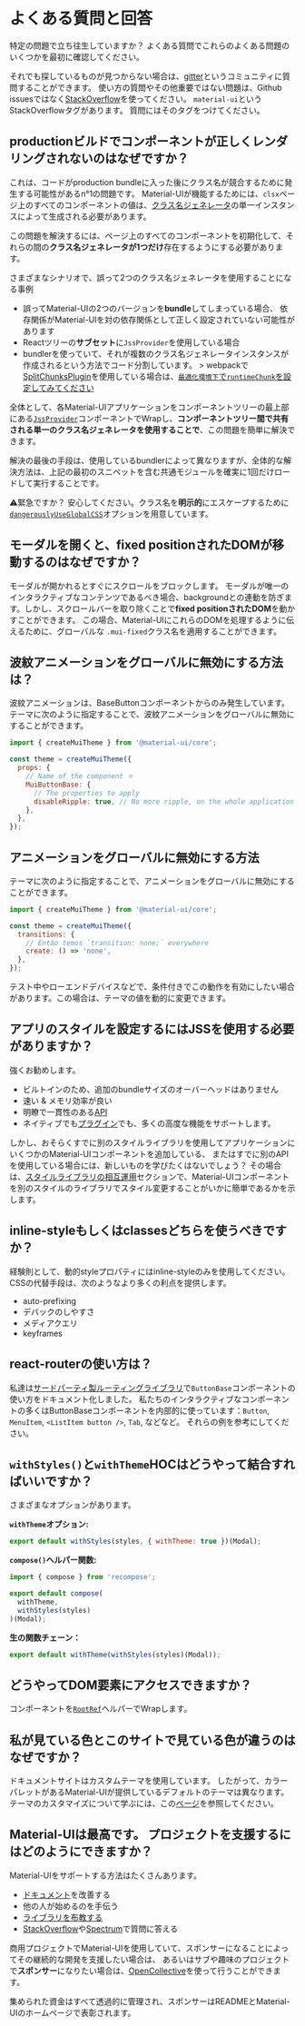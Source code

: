 # よくある質問と回答

<p class="description">特定の問題で立ち往生していますか？ よくある質問でこれらのよくある問題のいくつかを最初に確認してください。</p>

それでも探しているものが見つからない場合は、[gitter](https://gitter.im/mui-org/material-ui)というコミュニティに質問することができます。 使い方の質問やその他重要ではない問題は、Github issuesではなく[StackOverflow](https://stackoverflow.com/questions/tagged/material-ui)を使ってください。 `material-ui`というStackOverflowタグがあります。 質問にはそのタグをつけてください。

## productionビルドでコンポーネントが正しくレンダリングされないのはなぜですか？

これは、コードがproduction bundleに入った後にクラス名が競合するために発生する可能性があるn°1の問題です。 Material-UIが機能するためには、`clsx`ページ上のすべてのコンポーネントの値は、[クラス名ジェネレータ](/customization/css-in-js/#creategenerateclassname-options-class-name-generator)の単一インスタンスによって生成される必要があります。

この問題を解決するには、ページ上のすべてのコンポーネントを初期化して、それらの間の**クラス名ジェネレータが1つだけ**存在するようにする必要があります。

さまざまなシナリオで、誤って2つのクラス名ジェネレータを使用することになる事例

- 誤ってMaterial-UIの2つのバージョンを**bundle**してしまっている場合、 依存関係がMaterial-UIを対の依存関係として正しく設定されていない可能性があります
- Reactツリーの**サブセット**に`JssProvider`を使用している場合
- bundlerを使っていて、それが複数のクラス名ジェネレータインスタンスが作成されるという方法でコード分割しています。 > webpackで [SplitChunksPlugin](https://webpack.js.org/plugins/split-chunks-plugin/)を使用している場合は、[`最適化環境下`で`runtimeChunk`を設定してみてください](https://webpack.js.org/configuration/optimization/#optimization-runtimechunk)

全体として、各Material-UIアプリケーションをコンポーネントツリーの最上部にある[`JssProvider`](/customization/css-in-js/#jssprovider)コンポーネントでWrapし、**コンポーネントツリー間で共有される単一のクラス名ジェネレータを使用することで**、この問題を簡単に解決できます。

解決の最後の手段は、使用しているbundlerによって異なりますが、全体的な解決方法は、上記の最初のスニペットを含む共通モジュールを確実に1回だけロードして実行することです。

⚠️緊急ですか？ 安心してください。クラス名を**明示的**にエスケープするために[`dangerouslyUseGlobalCSS`](/customization/css-in-js/#global-css)オプションを用意しています。

## モーダルを開くと、fixed positionされたDOMが移動するのはなぜですか？

モーダルが開かれるとすぐにスクロールをブロックします。 モーダルが唯一のインタラクティブなコンテンツであるべき場合、backgroundとの連動を防ぎます。しかし、スクロールバーを取り除くことで**fixed positionされたDOM**を動かすことができます。 この場合、Material-UIにこれらのDOMを処理するように伝えるために、グローバルな `.mui-fixed`クラス名を適用することができます。

## 波紋アニメーションをグローバルに無効にする方法は？

波紋アニメーションは、BaseButtonコンポーネントからのみ発生しています。 テーマに次のように指定することで、波紋アニメーションをグローバルに無効にすることができます。

```js
import { createMuiTheme } from '@material-ui/core';

const theme = createMuiTheme({
  props: {
    // Name of the component ⚛️
    MuiButtonBase: {
      // The properties to apply
      disableRipple: true, // No more ripple, on the whole application 
    },
  },
});
```

## アニメーションをグローバルに無効にする方法

テーマに次のように指定することで、アニメーションをグローバルに無効にすることができます。

```js
import { createMuiTheme } from '@material-ui/core';

const theme = createMuiTheme({
  transitions: {
    // Então temos `transition: none;` everywhere
    create: () => 'none',
  },
});
```

テスト中やローエンドデバイスなどで、条件付きでこの動作を有効にしたい場合があります。この場合は、テーマの値を動的に変更できます。

## アプリのスタイルを設定するにはJSSを使用する必要がありますか？

強くお勧めします。

- ビルトインのため、追加のbundleサイズのオーバーヘッドはありません
- 速い & メモリ効率が良い
- 明瞭で一貫性のある[API](https://cssinjs.org/json-api/)
- ネイティブでも[プラグイン](https://cssinjs.org/plugins/)でも、多くの高度な機能をサポートします。

しかし、おそらくすでに別のスタイルライブラリを使用してアプリケーションにいくつかのMaterial-UIコンポーネントを追加している、 またはすでに別のAPIを使用している場合には、新しいものを学びたくはないでしょう？ その場合は、[スタイルライブラリの相互運用](/guides/interoperability/)セクションで、Material-UIコンポーネントを別のスタイルのライブラリでスタイル変更することがいかに簡単であるかを示します。

## inline-styleもしくはclassesどちらを使うべきですか？

経験則として、動的styleプロパティにはinline-styleのみを使用してください。 CSSの代替手段は、次のようなより多くの利点を提供します。

- auto-prefixing
- デバックのしやすさ
- メディアクエリ
- keyframes

## react-routerの使い方は？

私達は[サードパーティ製ルーティングライブラリ](/demos/buttons/#third-party-routing-library)で`ButtonBase`コンポーネントの使い方をドキュメント化しました。 私たちのインタラクティブなコンポーネントの多くはButtonBaseコンポーネントを内部的に使っています：`Button`, `MenuItem`, `<ListItem button />`, `Tab`, などなど。 それらの例を参考にしてください。

## `withStyles()`と`withTheme`HOCはどうやって結合すればいいですか？

さまざまなオプションがあります。

**`withTheme`オプション:**

```js
export default withStyles(styles, { withTheme: true })(Modal);
```

**`compose()`ヘルパー関数:**

```js
import { compose } from 'recompose';

export default compose(
  withTheme,
  withStyles(styles)
)(Modal);
```

**生の関数チェーン：**

```js
export default withTheme(withStyles(styles)(Modal));
```

## どうやってDOM要素にアクセスできますか？

コンポーネントを[`RootRef`](/api/root-ref/)ヘルパーでWrapします。

## 私が見ている色とこのサイトで見ている色が違うのはなぜですか？

ドキュメントサイトはカスタムテーマを使用しています。 したがって、カラーパレットがあるMaterial-UIが提供しているデフォルトのテーマは異なります。 テーマのカスタマイズについて学ぶには、この[ページ](/customization/themes/)を参照してください。

## Material-UIは最高です。 プロジェクトを支援するにはどのようにできますか？

Material-UIをサポートする方法はたくさんあります。

- [ドキュメント](https://github.com/mui-org/material-ui/tree/next/docs)を改善する 
- 他の人が始めるのを手伝う
- [ライブラリを布教する](https://twitter.com/MaterialUI) 
- [StackOverflow](https://stackoverflow.com/questions/tagged/material-ui)や[Spectrum](https://spectrum.chat/material-ui)で質問に答える

商用プロジェクトでMaterial-UIを使用していて、スポンサーになることによってその継続的な開発を支援したい場合は、 あるいはサブや趣味のプロジェクトで**スポンサー**になりたい場合は、[OpenCollective](https://opencollective.com/material-ui)を使って行うことができます。

集められた資金はすべて透過的に管理され、スポンサーはREADMEとMaterial-UIのホームページで表彰されます。